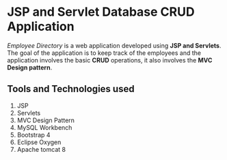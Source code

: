 # JSP and Servlet Database CRUD Application

_Employee Directory_ is a web application developed using **JSP and Servlets**. The goal of the application is to keep track of the employees and the application involves the basic **CRUD** operations, it also involves the **MVC Design pattern**. 

## Tools and Technologies used

1. JSP
2. Servlets
3. MVC Design Pattern
4. MySQL Workbench
5. Bootstrap 4
6. Eclipse Oxygen
7. Apache tomcat 8

